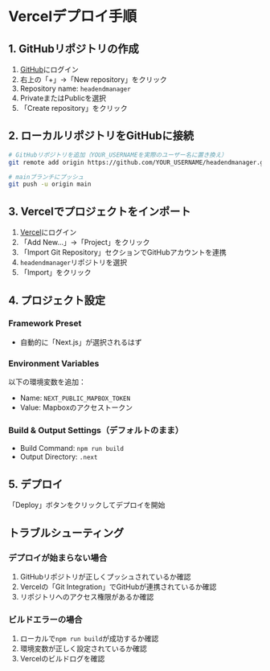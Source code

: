 # Vercelデプロイ手順

## 1. GitHubリポジトリの作成

1. [GitHub](https://github.com)にログイン
2. 右上の「+」→「New repository」をクリック
3. Repository name: `headendmanager`
4. PrivateまたはPublicを選択
5. 「Create repository」をクリック

## 2. ローカルリポジトリをGitHubに接続

```bash
# GitHubリポジトリを追加（YOUR_USERNAMEを実際のユーザー名に置き換え）
git remote add origin https://github.com/YOUR_USERNAME/headendmanager.git

# mainブランチにプッシュ
git push -u origin main
```

## 3. Vercelでプロジェクトをインポート

1. [Vercel](https://vercel.com)にログイン
2. 「Add New...」→「Project」をクリック
3. 「Import Git Repository」セクションでGitHubアカウントを連携
4. `headendmanager`リポジトリを選択
5. 「Import」をクリック

## 4. プロジェクト設定

### Framework Preset
- 自動的に「Next.js」が選択されるはず

### Environment Variables
以下の環境変数を追加：
- Name: `NEXT_PUBLIC_MAPBOX_TOKEN`
- Value: Mapboxのアクセストークン

### Build & Output Settings（デフォルトのまま）
- Build Command: `npm run build`
- Output Directory: `.next`

## 5. デプロイ

「Deploy」ボタンをクリックしてデプロイを開始

## トラブルシューティング

### デプロイが始まらない場合
1. GitHubリポジトリが正しくプッシュされているか確認
2. Vercelの「Git Integration」でGitHubが連携されているか確認
3. リポジトリへのアクセス権限があるか確認

### ビルドエラーの場合
1. ローカルで`npm run build`が成功するか確認
2. 環境変数が正しく設定されているか確認
3. Vercelのビルドログを確認